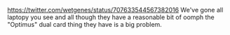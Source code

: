 https://twitter.com/wetgenes/status/707633544567382016 We've gone all laptopy you see and all though they have a reasonable bit of oomph the "Optimus" dual card thing they have is a big problem.